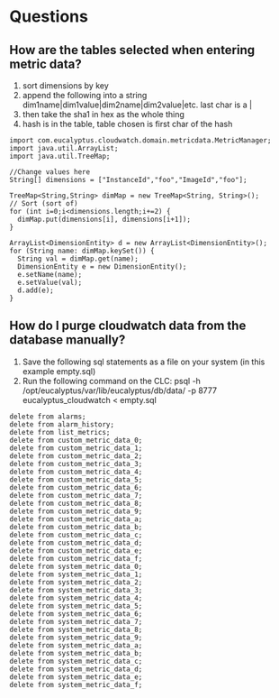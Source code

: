 # Questions
## How are the tables selected when entering metric data?
1. sort dimensions by key
2. append the following into a string dim1name|dim1value|dim2name|dim2value|etc. last char is a |
3. then take the sha1 in hex as the whole thing
4. hash is in the table, table chosen is first char of the hash

```import com.eucalyptus.cloudwatch.domain.DimensionEntity;
import com.eucalyptus.cloudwatch.domain.metricdata.MetricManager;
import java.util.ArrayList;
import java.util.TreeMap;

//Change values here
String[] dimensions = ["InstanceId","foo","ImageId","foo"];

TreeMap<String,String> dimMap = new TreeMap<String, String>();
// Sort (sort of)
for (int i=0;i<dimensions.length;i+=2) {
  dimMap.put(dimensions[i], dimensions[i+1]);
}

ArrayList<DimensionEntity> d = new ArrayList<DimensionEntity>();
for (String name: dimMap.keySet()) {
  String val = dimMap.get(name);
  DimensionEntity e = new DimensionEntity();
  e.setName(name);
  e.setValue(val);
  d.add(e);
}
```
## How do I purge cloudwatch data from the database manually?
1. Save the following sql statements as a file on your system (in this example empty.sql)
2. Run the following command on the CLC: psql -h /opt/eucalyptus/var/lib/eucalyptus/db/data/ -p 8777 eucalyptus_cloudwatch < empty.sql
```delete from absolute_metric_history;
delete from alarms;
delete from alarm_history;
delete from list_metrics;
delete from custom_metric_data_0;
delete from custom_metric_data_1;
delete from custom_metric_data_2;
delete from custom_metric_data_3;
delete from custom_metric_data_4;
delete from custom_metric_data_5;
delete from custom_metric_data_6;
delete from custom_metric_data_7;
delete from custom_metric_data_8;
delete from custom_metric_data_9;
delete from custom_metric_data_a;
delete from custom_metric_data_b;
delete from custom_metric_data_c;
delete from custom_metric_data_d;
delete from custom_metric_data_e;
delete from custom_metric_data_f;
delete from system_metric_data_0;
delete from system_metric_data_1;
delete from system_metric_data_2;
delete from system_metric_data_3;
delete from system_metric_data_4;
delete from system_metric_data_5;
delete from system_metric_data_6;
delete from system_metric_data_7;
delete from system_metric_data_8;
delete from system_metric_data_9;
delete from system_metric_data_a;
delete from system_metric_data_b;
delete from system_metric_data_c;
delete from system_metric_data_d;
delete from system_metric_data_e;
delete from system_metric_data_f;
```